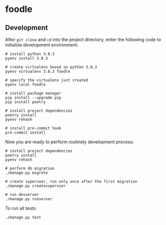 # foodle

## Development

After `git clone` and `cd` into the project directory, enter the following
code to initialize development environment:

```shell
# install python 3.8.3
pyenv install 3.8.3

# create virtualenv based on python 3.8.3
pyenv virtualenv 3.8.3 foodle

# specify the virtualenv just created
pyenv local foodle

# install package manager
pip install --upgrade pip
pip install poetry

# install project dependencies
poetry install
pyenv rehash

# install pre-commit hook
pre-commit install
```

Now you are ready to perform routinely development process:

```shell
# install project dependencies
poetry install
pyenv rehash

# perform db migration
./manage.py migrate

# create superuser, run only once after the first migration
./manage.py createsuperuser

# run devserver
./manage.py runserver
```

To run all tests:

```shell
./manage.py test
```
